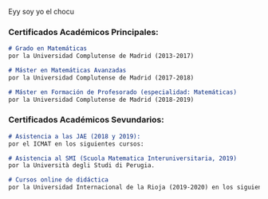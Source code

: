 Eyy soy yo el chocu

### Certificados Académicos Principales:

```markdown
# Grado en Matemáticas 
por la Universidad Complutense de Madrid (2013-2017)

# Máster en Matemáticas Avanzadas
por la Universidad Complutense de Madrid (2017-2018)

# Máster en Formación de Profesorado (especialidad: Matemáticas)
por la Universidad Complutense de Madrid (2018-2019)

```


### Certificados Académicos Sevundarios:

```markdown
# Asistencia a las JAE (2018 y 2019): 
por el ICMAT en los siguientes cursos: 

# Asistencia al SMI (Scuola Matematica Interuniversitaria, 2019)
por la Università degli Studi di Perugia.

# Cursos online de didáctica
por la Universidad Internacional de la Rioja (2019-2020) en los siguientes temas:

```
